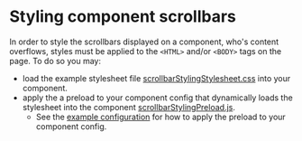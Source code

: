 # Styling component scrollbars #

In order to style the scrollbars displayed on a component, who's content overflows, styles must be applied to the `<HTML>` and/or `<BODY>` tags on the page. To do so you may: 
- load the example stylesheet file [scrollbarStylingStylesheet.css](./scrollbarStylingStylesheet.css) into your component. 
- apply the a preload to your component config that dynamically loads the stylesheet into the component [scrollbarStylingPreload.js](../../preloads/scrollbarStylingPreload.js). 
  - See the [example configuration](./config.json) for how to apply the preload to your component config.